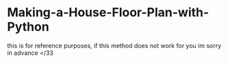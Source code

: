 # Making-a-House-Floor-Plan-with-Python
this is for reference purposes, if this method does not work for you im sorry in advance &lt;/33
